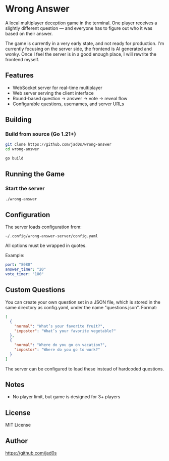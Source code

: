 # Wrong Answer

A local multiplayer deception game in the terminal. One player receives a slightly different question — and everyone has to figure out who it was based on their answer.

The game is currently in a very early state, and not ready for production. I'm currently focusing on the server side, the frontend is AI generated and wonky.
Once I feel the server is in a good enough place, I will rewrite the frontend myself. 

## Features

- WebSocket server for real-time multiplayer
- Web server serving the client interface
- Round-based question → answer → vote → reveal flow
- Configurable questions, usernames, and server URLs

## Building

### Build from source (Go 1.21+)

```bash
git clone https://github.com/jad0s/wrong-answer
cd wrong-answer

go build

```

## Running the Game

### Start the server

```bash
./wrong-answer
```



## Configuration

The server loads configuration from:

```
~/.config/wrong-answer-server/config.yaml
```
All options must be wrapped in quotes.

Example:

```yaml
port: "8080"
answer_timer: "20"
vote_timer: "180"
```


## Custom Questions

You can create your own question set in a JSON file, which is stored in the same directory as config.yaml, under the name "questions.json". Format:

```json
[
  {
    "normal": "What’s your favorite fruit?",
    "impostor": "What’s your favorite vegetable?"
  },
  {
    "normal": "Where do you go on vacation?",
    "impostor": "Where do you go to work?"
  }
]
```

The server can be configured to load these instead of hardcoded questions.

## Notes

- No player limit, but game is designed for 3+ players

## License

MIT License

## Author

https://github.com/jad0s
